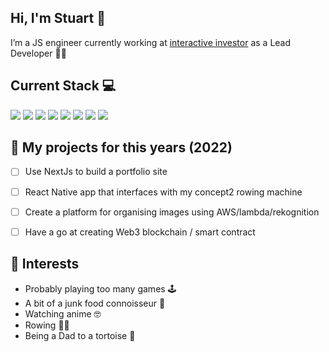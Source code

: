 ## Hi, I'm Stuart 👋

I’m a JS engineer currently working at [interactive investor](https://www.ii.co.uk/) as a Lead Developer 👨‍💻 

## Current Stack 💻

<div>
    <img src="https://img.shields.io/badge/-HTML-000000?&style=flat&logo=html5"/>
    <img src="https://img.shields.io/badge/-CSS-000000?&style=flat&logo=css3&logoColor=42A5F5"/>
    <img src="https://img.shields.io/badge/-JavaScript-000000?style=flat&logo=javascript&logoColor=FFCA28" />
    <img src="https://img.shields.io/badge/-TypeScript-000000?style=flat&logo=TypeScript&logoColor=007ACC" />
    <img src="https://img.shields.io/badge/-React_/_React_Native-000000?style=flat&logo=react&logoColor=03AABF" />
    <img src="https://img.shields.io/badge/-Jest-000000?style=flat&logo=jest&logoColor=97425a" />
    <img src="https://img.shields.io/badge/-Node.js-000000?&style=flat&logo=node.js&logoColor=8AC149"/>
    <img src="https://img.shields.io/badge/-AWS-000000?style=flat&logo=amazon-aws&logoColor=2BA1F1" />
</div>


## 🌱 My projects for this years (2022)

- [ ] Use NextJs to build a portfolio site
- [ ] React Native app that interfaces with my concept2 rowing machine
- [ ] Create a platform for organising images using AWS/lambda/rekognition
- [ ] Have a go at creating Web3 blockchain / smart contract 


## 💬 Interests
- Probably playing too many games 🕹
- A bit of a junk food connoisseur 🍕 
- Watching anime 🤓
- Rowing 🚣‍♂️
- Being a Dad to a tortoise 🐢
